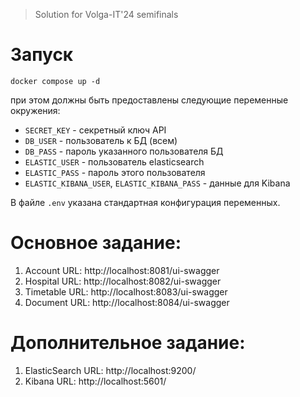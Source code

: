 > Solution for Volga-IT'24 semifinals

# Запуск
```shell
docker compose up -d
```
при этом должны быть предоставлены следующие переменные окружения:
- `SECRET_KEY` - секретный ключ API
- `DB_USER` - пользователь к БД (всем)
- `DB_PASS` - пароль указанного пользователя БД
- `ELASTIC_USER` - пользователь elasticsearch
- `ELASTIC_PASS` - пароль этого пользователя
- `ELASTIC_KIBANA_USER`, `ELASTIC_KIBANA_PASS` - данные для Kibana

В файле `.env` указана стандартная конфигурация переменных.

# Основное задание:
1. Account URL: http://localhost:8081/ui-swagger
2. Hospital URL: http://localhost:8082/ui-swagger
3. Timetable URL: http://localhost:8083/ui-swagger
4. Document URL: http://localhost:8084/ui-swagger

# Дополнительное задание:
1. ElasticSearch URL: http://localhost:9200/
2. Kibana URL: http://localhost:5601/

